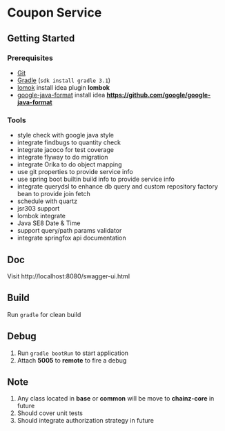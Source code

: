# Coupon Service #

## Getting Started

### Prerequisites

- [Git](https://git-scm.com/)
- [Gradle](https://gradle.org/) (`sdk install gradle 3.1`)
- [lomok](https://projectlombok.org/) install idea plugin **lombok**
- [google-java-format](https://github.com/google/google-java-format) install idea **https://github.com/google/google-java-format**

### Tools

- style check with google java style
- integrate findbugs to quantity check
- integrate jacoco for test coverage
- integrate flyway to do migration
- integrate Orika to do object mapping
- use git properties to provide service info
- use spring boot builtin build info to provide service info
- integrate querydsl to enhance db query and custom repository factory bean to provide join fetch
- schedule with quartz
- jsr303 support
- lombok integrate
- Java SE8 Date & Time
- support query/path params validator
- integrate springfox api documentation

## Doc

Visit http://localhost:8080/swagger-ui.html


## Build

Run `gradle` for clean build

## Debug

1. Run `gradle bootRun` to start application
2. Attach **5005** to **remote** to fire a debug

## Note

1. Any class located in **base** or **common** will be move to **chainz-core** in future
2. Should cover unit tests
3. Should integrate authorization strategy in future
